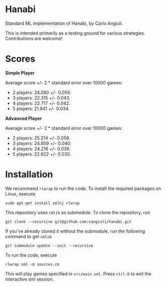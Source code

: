 # Hanabi

Standard ML implementation of Hanabi, by Carlo Angiuli.

This is intended primarily as a testing ground for various strategies.
Contributions are welcome!

# Scores

**Simple Player**

Average score +/- 2 * standard error over 10000 games:
* 2 players: 24.080 +/- 0.059.
* 3 players: 22.315 +/- 0.043.
* 4 players: 22.717 +/- 0.042.
* 5 players: 21.841 +/- 0.034.

**Advanced Player**

Average score +/- 2 * standard error over 10000 games:
* 2 players: 25.214 +/- 0.058.
* 3 players: 24.859 +/- 0.040.
* 4 players: 24.216 +/- 0.036.
* 5 players: 22.822 +/- 0.030.

# Installation

We recommend `rlwrap` to run the code. To install the required packages on Linux, execute
```
sudo apt-get install smlnj rlwrap
```
This repository uses `cmlib` as submodule. To clone the repository, run
```
git clone --recursive git@github.com:cangiuli/hanabi.git
```
If you've already cloned it without the submodule, run the following command to get `cmlib`
```
git submodule update --init --recursive
```
To run the code, execute
```
rlwrap sml -m sources.cm
```
This will play games specified in `src/main.sml`. Press `ctrl-D` to exit the interactive sml session.